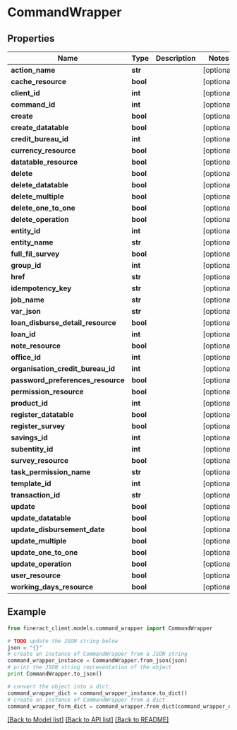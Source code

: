 # CommandWrapper


## Properties

Name | Type | Description | Notes
------------ | ------------- | ------------- | -------------
**action_name** | **str** |  | [optional] 
**cache_resource** | **bool** |  | [optional] 
**client_id** | **int** |  | [optional] 
**command_id** | **int** |  | [optional] 
**create** | **bool** |  | [optional] 
**create_datatable** | **bool** |  | [optional] 
**credit_bureau_id** | **int** |  | [optional] 
**currency_resource** | **bool** |  | [optional] 
**datatable_resource** | **bool** |  | [optional] 
**delete** | **bool** |  | [optional] 
**delete_datatable** | **bool** |  | [optional] 
**delete_multiple** | **bool** |  | [optional] 
**delete_one_to_one** | **bool** |  | [optional] 
**delete_operation** | **bool** |  | [optional] 
**entity_id** | **int** |  | [optional] 
**entity_name** | **str** |  | [optional] 
**full_fil_survey** | **bool** |  | [optional] 
**group_id** | **int** |  | [optional] 
**href** | **str** |  | [optional] 
**idempotency_key** | **str** |  | [optional] 
**job_name** | **str** |  | [optional] 
**var_json** | **str** |  | [optional] 
**loan_disburse_detail_resource** | **bool** |  | [optional] 
**loan_id** | **int** |  | [optional] 
**note_resource** | **bool** |  | [optional] 
**office_id** | **int** |  | [optional] 
**organisation_credit_bureau_id** | **int** |  | [optional] 
**password_preferences_resource** | **bool** |  | [optional] 
**permission_resource** | **bool** |  | [optional] 
**product_id** | **int** |  | [optional] 
**register_datatable** | **bool** |  | [optional] 
**register_survey** | **bool** |  | [optional] 
**savings_id** | **int** |  | [optional] 
**subentity_id** | **int** |  | [optional] 
**survey_resource** | **bool** |  | [optional] 
**task_permission_name** | **str** |  | [optional] 
**template_id** | **int** |  | [optional] 
**transaction_id** | **str** |  | [optional] 
**update** | **bool** |  | [optional] 
**update_datatable** | **bool** |  | [optional] 
**update_disbursement_date** | **bool** |  | [optional] 
**update_multiple** | **bool** |  | [optional] 
**update_one_to_one** | **bool** |  | [optional] 
**update_operation** | **bool** |  | [optional] 
**user_resource** | **bool** |  | [optional] 
**working_days_resource** | **bool** |  | [optional] 

## Example

```python
from fineract_client.models.command_wrapper import CommandWrapper

# TODO update the JSON string below
json = "{}"
# create an instance of CommandWrapper from a JSON string
command_wrapper_instance = CommandWrapper.from_json(json)
# print the JSON string representation of the object
print CommandWrapper.to_json()

# convert the object into a dict
command_wrapper_dict = command_wrapper_instance.to_dict()
# create an instance of CommandWrapper from a dict
command_wrapper_form_dict = command_wrapper.from_dict(command_wrapper_dict)
```
[[Back to Model list]](../README.md#documentation-for-models) [[Back to API list]](../README.md#documentation-for-api-endpoints) [[Back to README]](../README.md)


